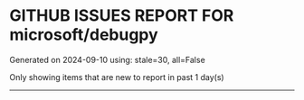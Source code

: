 
# GITHUB ISSUES REPORT FOR microsoft/debugpy


Generated on 2024-09-10 using: stale=30, all=False


Only showing items that are new to report in past 1 day(s)


---





















